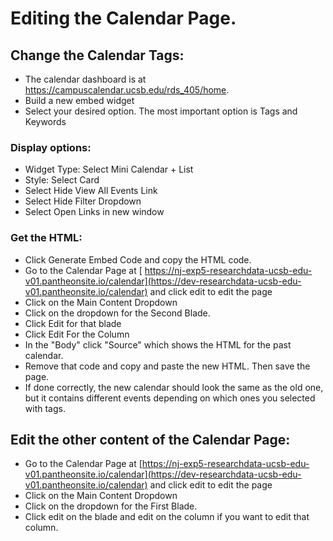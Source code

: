 # Editing the Calendar Page.

## Change the Calendar Tags:
- The calendar dashboard is at https://campuscalendar.ucsb.edu/rds_405/home.  
- Build a new embed widget
- Select your desired option.  The most important option is Tags and Keywords
### Display options:
- Widget Type: Select Mini Calendar + List
- Style: Select Card
- Select Hide View All Events Link
- Select Hide Filter Dropdown
- Select Open Links in new window
### Get the HTML:
- Click Generate Embed Code and copy the HTML code.
- Go to the Calendar Page at [ https://nj-exp5-researchdata-ucsb-edu-v01.pantheonsite.io/calendar](https://dev-researchdata-ucsb-edu-v01.pantheonsite.io/calendar) and click edit to edit the page
- Click on the Main Content Dropdown
- Click on the dropdown for the Second Blade.
- Click Edit for that blade
- Click Edit For the Column
- In the "Body" click "Source" which shows the HTML for the past calendar.
- Remove that code and copy and paste the new HTML.  Then save the page.
- If done correctly, the new calendar should look the same as the old one, but it contains different events depending on which ones you selected with tags.

## Edit the other content of the Calendar Page:
- Go to the Calendar Page at [https://nj-exp5-researchdata-ucsb-edu-v01.pantheonsite.io/calendar](https://dev-researchdata-ucsb-edu-v01.pantheonsite.io/calendar) and click edit to edit the page
- Click on the Main Content Dropdown
- Click on the dropdown for the First Blade.
- Click edit on the blade and edit on the column if you want to edit that column.
